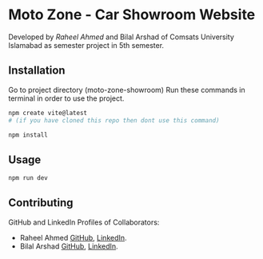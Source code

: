 # Moto Zone - Car Showroom Website

Developed by _Raheel Ahmed_ and Bilal Arshad of Comsats University Islamabad as semester project in 5th semester.

## Installation

Go to project directory (moto-zone-showroom) Run these commands in terminal in order to use the project.

```bash
npm create vite@latest
# (if you have cloned this repo then dont use this command)
```

```bash
npm install
```

## Usage

```bash
npm run dev
```

## Contributing

GitHub and LinkedIn Profiles of Collaborators:

- Raheel Ahmed [GitHub](https://github.com/raheel-ahmed-04), [LinkedIn](www.linkedin.com/in/raheelahmad72).
- Bilal Arshad [GitHub](https://github.com/raheel-ahmed-04), [LinkedIn](www.linkedin.com/in/raheelahmad72).
